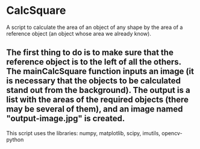 # CalcSquare
A script to calculate the area of an object of any shape by the area of a reference object (an object whose area we already know).

The first thing to do is to make sure that the reference object is to the left of all the others.
The mainCalcSquare function inputs an image (it is necessary that the objects to be calculated stand out from the background). 
The output is a list with the areas of the required objects (there may be several of them), and an image named "output-image.jpg" is created.
---------------------------------------------------------------------------------------------------------------------------------------------
This script uses the libraries: numpy, matplotlib, scipy, imutils, opencv-python
